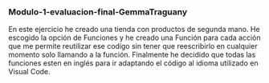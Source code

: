 ### Modulo-1-evaluacion-final-GemmaTraguany
En este ejercicio he creado una tienda con productos de segunda mano.
He escogido la opción de Funciones y he creado una Función para cada acción que me permite reutilizar ese codigo sin tener que reescribirlo en cualquier momento solo llamando a la función.
Finalmente he decidido que todas las funciones esten en inglés para ir adaptando el código al idioma utilizado en Visual Code. 

